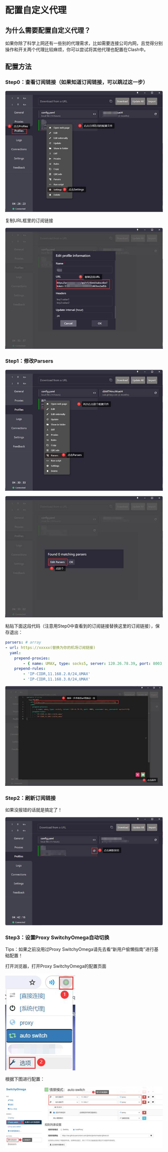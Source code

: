 # 配置自定义代理

## 为什么需要配置自定义代理？

如果你除了科学上网还有一些别的代理需求，比如需要连接公司内网，且觉得分别操作和开关两个代理比较麻烦，你可以尝试将其他代理也配置在Clash中。

## 配置方法

### Step0：查看订阅链接（如果知道订阅链接，可以跳过这一步）

![](_assets/9b2e3fa3502702c0b2475e2e83872c7d_MD5.jpg)

复制URL框里的订阅链接

![](_assets/8db8dd8aba19c12e1f254e8b42f04e21_MD5.jpg)

### Step1：修改Parsers

![](_assets/6e87cc2223ab510d0bb3ce7960d12230_MD5.jpg)

![](_assets/45dc243c9c3ae46403bb7b7a5f86d202_MD5.jpg)

粘贴下面这段代码（注意用Step0中查看到的订阅链接替换这里的订阅链接），保存退出：
```yaml
parsers: # array 
- url: https://xxxxx(替换为你的机场订阅链接) 
  yaml: 
  	prepend-proxies:
  	 	- { name: UMAX, type: socks5, server: 120.26.78.39, port: 8003, username: npc(替换为VPN帐号名), password: npctest123(替换为VPN密码)} 
	prepend-rules: 
	 	- 'IP-CIDR,11.168.2.0/24,UMAX' 
	 	- 'IP-CIDR,11.168.3.0/24,UMAX'
```

![](_assets/8c614acd2f340313d19b5eb418886f76_MD5.jpg)

### Step2：刷新订阅链接

如果没报错的话就是搞定了！

![](_assets/8e85ad518b7b250b6caecb917a27dfdc_MD5.jpg)

### Step3：设置Proxy SwitchyOmega自动切换

Tips：如果之前没用过Proxy SwitchyOmega请先去看“新用户偷懒指南”进行基础配置！

打开浏览器，打开Proxy SwitchyOmega的配置页面

![](_assets/76dfcafde7e86da042414e6b692cae73_MD5.jpg)

根据下图进行配置：

![](_assets/4342fe00f4b583ea5244358ee616060c_MD5.jpg)